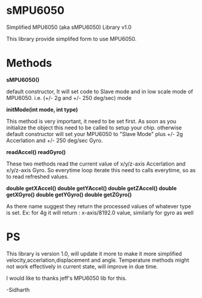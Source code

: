 # sMPU6050
Simplified MPU6050 (aka sMPU6050) Library v1.0

This library provide simplifed form to use MPU6050.

# Methods

<b> sMPU6050() </b>


default constructor, It will set code to Slave mode and in low scale mode of MPU6050. i.e. (+/- 2g and +/- 250 deg/sec) mode

<b> initMode(int mode, int type) </b>

This method is very important, it need to be set first. As soon as you initialize the object this need to be called to setup your chip.
otherwise default constructor will set your MPU6050 to "Slave Mode" plus +/- 2g Accerlation and +/- 250 deg/sec Gyro.

<b> readAccel() </b>
<b> readGyro() </b>

These two methods read the current value of x/y/z-axis Accerlation and x/y/z-axis Gyro. So everytime loop iterate this need to calls everytime, so as to read refreshed values.

<b> double getXAccel() </b>
<b> double getYAccel() </b>
<b> double getZAccel() </b>
<b> double getXGyro() </b>
<b> double getYGyro() </b>
<b> double getZGyro() </b>


As there name suggest they return the processed values of whatever type is set. 
Ex: for 4g it will return : x-axis/8192.0 value, similarly for gyro as well

# PS
This library is version 1.0, will update it more to make it more simplified velocity,accerlation,displacement and angle.
Temperature methods might not work effectively in current state, will improve in due time.

I would like to thanks jeff's MPU6050 lib for this.

-Sidharth




